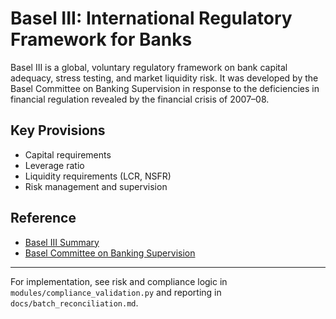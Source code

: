 # Basel III: International Regulatory Framework for Banks

Basel III is a global, voluntary regulatory framework on bank capital adequacy, stress testing, and market liquidity risk. It was developed by the Basel Committee on Banking Supervision in response to the deficiencies in financial regulation revealed by the financial crisis of 2007–08.

## Key Provisions

- Capital requirements
- Leverage ratio
- Liquidity requirements (LCR, NSFR)
- Risk management and supervision

## Reference

- [Basel III Summary](https://www.bis.org/bcbs/basel3.htm)
- [Basel Committee on Banking Supervision](https://www.bis.org/bcbs/)

---
For implementation, see risk and compliance logic in `modules/compliance_validation.py` and reporting in `docs/batch_reconciliation.md`.
